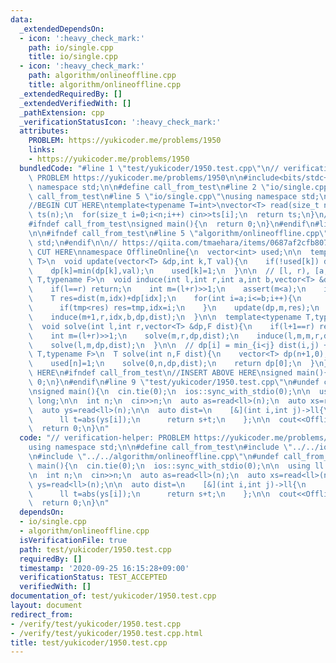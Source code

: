 ```yaml
---
data:
  _extendedDependsOn:
  - icon: ':heavy_check_mark:'
    path: io/single.cpp
    title: io/single.cpp
  - icon: ':heavy_check_mark:'
    path: algorithm/onlineoffline.cpp
    title: algorithm/onlineoffline.cpp
  _extendedRequiredBy: []
  _extendedVerifiedWith: []
  _pathExtension: cpp
  _verificationStatusIcon: ':heavy_check_mark:'
  attributes:
    PROBLEM: https://yukicoder.me/problems/1950
    links:
    - https://yukicoder.me/problems/1950
  bundledCode: "#line 1 \"test/yukicoder/1950.test.cpp\"\n// verification-helper:\
    \ PROBLEM https://yukicoder.me/problems/1950\n\n#include<bits/stdc++.h>\nusing\
    \ namespace std;\n\n#define call_from_test\n#line 2 \"io/single.cpp\"\n\n#ifndef\
    \ call_from_test\n#line 5 \"io/single.cpp\"\nusing namespace std;\n#endif\n\n\
    //BEGIN CUT HERE\ntemplate<typename T=int>\nvector<T> read(size_t n){\n  vector<T>\
    \ ts(n);\n  for(size_t i=0;i<n;i++) cin>>ts[i];\n  return ts;\n}\n//END CUT HERE\n\
    #ifndef call_from_test\nsigned main(){\n  return 0;\n}\n#endif\n#line 2 \"algorithm/onlineoffline.cpp\"\
    \n\n#ifndef call_from_test\n#line 5 \"algorithm/onlineoffline.cpp\"\nusing namespace\
    \ std;\n#endif\n\n// https://qiita.com/tmaehara/items/0687af2cfb807cde7860\n//BEGIN\
    \ CUT HERE\nnamespace OfflineOnline{\n  vector<int> used;\n\n  template<typename\
    \ T>\n  void update(vector<T> &dp,int k,T val){\n    if(!used[k]) dp[k]=val;\n\
    \    dp[k]=min(dp[k],val);\n    used[k]=1;\n  }\n\n  // [l, r), [a, b]\n  template<typename\
    \ T,typename F>\n  void induce(int l,int r,int a,int b,vector<T> &dp,F dist){\n\
    \    if(l==r) return;\n    int m=(l+r)>>1;\n    assert(m<a);\n    int idx=a;\n\
    \    T res=dist(m,idx)+dp[idx];\n    for(int i=a;i<=b;i++){\n      T tmp=dist(m,i)+dp[i];\n\
    \      if(tmp<res) res=tmp,idx=i;\n    }\n    update(dp,m,res);\n    induce(l,m+0,a,idx,dp,dist);\n\
    \    induce(m+1,r,idx,b,dp,dist);\n  }\n\n  template<typename T,typename F>\n\
    \  void solve(int l,int r,vector<T> &dp,F dist){\n    if(l+1==r) return update(dp,l,dist(l,r)+dp[r]);\n\
    \    int m=(l+r)>>1;\n    solve(m,r,dp,dist);\n    induce(l,m,m,r,dp,dist);\n\
    \    solve(l,m,dp,dist);\n  }\n\n  // dp[i] = min_{i<j} dist(i,j) + dp[j]\n  template<typename\
    \ T,typename F>\n  T solve(int n,F dist){\n    vector<T> dp(n+1,0);\n    used.assign(n+1,0);\n\
    \    used[n]=1;\n    solve(0,n,dp,dist);\n    return dp[0];\n  }\n};\n//END CUT\
    \ HERE\n#ifndef call_from_test\n//INSERT ABOVE HERE\nsigned main(){\n  return\
    \ 0;\n}\n#endif\n#line 9 \"test/yukicoder/1950.test.cpp\"\n#undef call_from_test\n\
    \nsigned main(){\n  cin.tie(0);\n  ios::sync_with_stdio(0);\n\n  using ll = long\
    \ long;\n\n  int n;\n  cin>>n;\n  auto as=read<ll>(n);\n  auto xs=read<ll>(n);\n\
    \  auto ys=read<ll>(n);\n\n  auto dist=\n    [&](int i,int j)->ll{\n      ll s=abs(xs[i]-as[j-1]);\n\
    \      ll t=abs(ys[i]);\n      return s+t;\n    };\n\n  cout<<OfflineOnline::solve<ll>(n,dist)<<endl;\n\
    \  return 0;\n}\n"
  code: "// verification-helper: PROBLEM https://yukicoder.me/problems/1950\n\n#include<bits/stdc++.h>\n\
    using namespace std;\n\n#define call_from_test\n#include \"../../io/single.cpp\"\
    \n#include \"../../algorithm/onlineoffline.cpp\"\n#undef call_from_test\n\nsigned\
    \ main(){\n  cin.tie(0);\n  ios::sync_with_stdio(0);\n\n  using ll = long long;\n\
    \n  int n;\n  cin>>n;\n  auto as=read<ll>(n);\n  auto xs=read<ll>(n);\n  auto\
    \ ys=read<ll>(n);\n\n  auto dist=\n    [&](int i,int j)->ll{\n      ll s=abs(xs[i]-as[j-1]);\n\
    \      ll t=abs(ys[i]);\n      return s+t;\n    };\n\n  cout<<OfflineOnline::solve<ll>(n,dist)<<endl;\n\
    \  return 0;\n}\n"
  dependsOn:
  - io/single.cpp
  - algorithm/onlineoffline.cpp
  isVerificationFile: true
  path: test/yukicoder/1950.test.cpp
  requiredBy: []
  timestamp: '2020-09-25 16:15:28+09:00'
  verificationStatus: TEST_ACCEPTED
  verifiedWith: []
documentation_of: test/yukicoder/1950.test.cpp
layout: document
redirect_from:
- /verify/test/yukicoder/1950.test.cpp
- /verify/test/yukicoder/1950.test.cpp.html
title: test/yukicoder/1950.test.cpp
---
```

